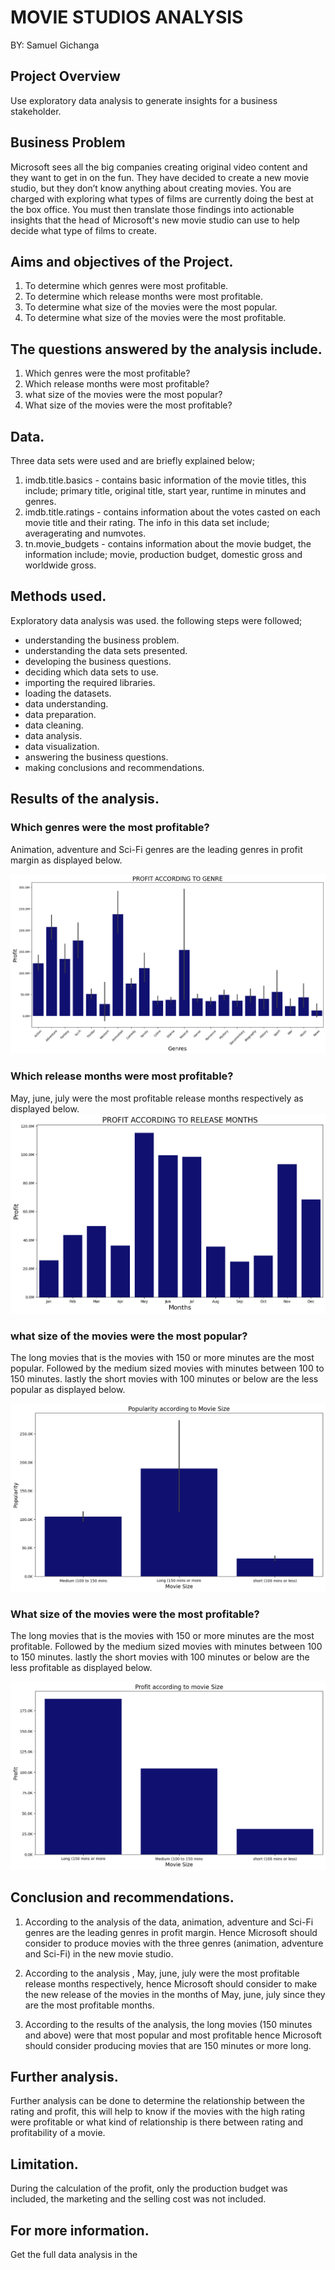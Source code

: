 # MOVIE STUDIOS ANALYSIS
BY: Samuel Gichanga

## Project Overview
Use exploratory data analysis to generate insights for a business stakeholder.

## Business Problem
Microsoft sees all the big companies creating original video content and they want to get in on the fun. They have decided to create a new movie studio, but they don’t know anything about creating movies. You are charged with exploring what types of films are currently doing the best at the box office. You must then translate those findings into actionable insights that the head of Microsoft's new movie studio can use to help decide what type of films to create.

## Aims and objectives of the Project.
1. To determine which genres were most profitable.
2. To determine which release months were most profitable.
3. To determine what size of the movies were the most popular.
4. To determine what size of the movies were the most profitable.

## The questions answered by the analysis include.
1. Which genres were the most profitable?
2. Which release months were most profitable?
3. what size of the movies were the most popular?
4. What size of the movies were the most profitable?

## Data.
Three data sets were used and are briefly explained below;
1. imdb.title.basics - contains basic information of the movie titles, this include; primary title, original title, start year, runtime in minutes and genres.
2. imdb.title.ratings - contains information about the votes casted on each movie title and their rating. The info in this data set include; averagerating and numvotes.
3. tn.movie_budgets - contains information about the movie budget, the information include; movie, production budget, domestic gross and worldwide gross.
## Methods used.
Exploratory data analysis was used. the following steps were followed;
- understanding the business problem.
- understanding the data sets presented.
- developing the business questions.
- deciding which data sets to use.
- importing the required libraries.
- loading the datasets.
- data understanding.
- data preparation.
- data cleaning.
- data analysis.
- data visualization.
- answering the business questions.
- making conclusions and recommendations.

## Results of the analysis.
### Which genres were the most profitable?
Animation, adventure and Sci-Fi genres are the leading genres in profit margin as displayed below.

![My image](images/profit_genre.png)

### Which release months were most profitable?
May, june, july were the most profitable release months respectively as displayed below.
![My image](images/profit_release_month.png)

### what size of the movies were the most popular?
The long movies that is the movies with 150 or more minutes are the most popular. Followed by the medium sized movies with minutes between 100 to 150 minutes. lastly the short movies with 100 minutes or below are the less popular as displayed below.

![My image](images/popularity_movie_size.png)

### What size of the movies were the most profitable?
The long movies that is the movies with 150 or more minutes are the most profitable. Followed by the medium sized movies with minutes between 100 to 150 minutes. lastly the short movies with 100 minutes or below are the less profitable as displayed below.

![My image](images/profit_movie_size.png)

## Conclusion and recommendations.
1. According to the analysis of the data, animation, adventure and Sci-Fi genres are the leading genres in profit margin. Hence Microsoft should consider to produce movies with the three genres (animation, adventure and Sci-Fi) in the new movie studio.

2. According to the analysis , May, june, july were the most profitable release months respectively, hence Microsoft should consider to make the new release of the movies in the months of May, june, july since they are the most profitable months.

3. According to the results of the analysis, the long movies (150 minutes and above) were that most popular and most profitable hence Microsoft should consider producing movies that are 150 minutes or more long.

## Further analysis.
Further analysis can be done to determine the relationship between the rating and profit, this will help to know if the movies with the high rating were profitable or what kind of relationship is there between rating and profitability of a movie.

## Limitation.
During the calculation of the profit, only the production budget was included, the marketing and the selling cost was not included.

## For more information.
Get the full data analysis in the 